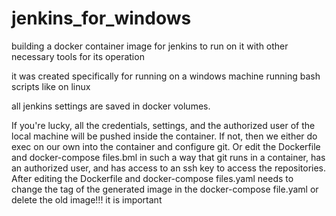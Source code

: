 # jenkins_for_windows
building a docker container image for jenkins to run on it with other necessary tools for its operation

it was created specifically for running on a windows machine running bash scripts like on linux

all jenkins settings are saved in docker volumes.

If you're lucky, all the credentials, settings, and the authorized user of the local machine will be pushed inside the container.
If not, then we either do exec on our own into the container and configure git.
Or edit the Dockerfile and docker-compose files.bml in such a way that git runs in a container, has an authorized user, and has access to an ssh key to access the repositories.
After editing the Dockerfile and docker-compose files.yaml needs to change the tag of the generated image in the docker-compose file.yaml or delete the old image!!! it is important
